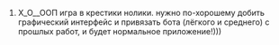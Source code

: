 1. Х_О__ООП игра в крестики нолики. нужно по-хорошему добить графический интерфейс и привязать бота (лёгкого и среднего) с прошлых работ, и будет нормальное приложение!)))
